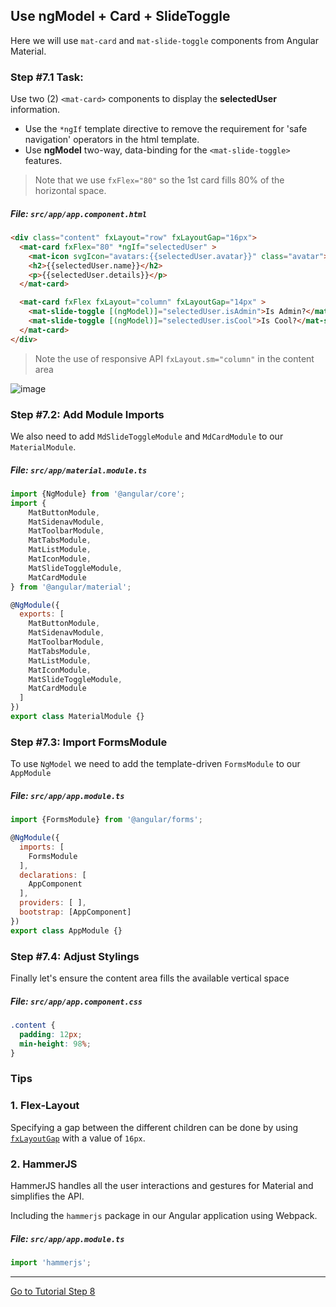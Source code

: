 ## Use ngModel + Card + SlideToggle

Here we will use `mat-card` and `mat-slide-toggle` components from Angular Material.

### Step #7.1 Task:

Use two (2) `<mat-card>` components to display the **selectedUser** information. 

*  Use the `*ngIf` template directive to remove the requirement for 'safe navigation' operators in the html template.
*  Use **ngModel** two-way, data-binding for the `<mat-slide-toggle>` features.

> Note that we use `fxFlex="80"` so the 1st card fills 80% of the horizontal space.

##### File:  `src/app/app.component.html`

```html
<div class="content" fxLayout="row" fxLayoutGap="16px">
  <mat-card fxFlex="80" *ngIf="selectedUser" >
    <mat-icon svgIcon="avatars:{{selectedUser.avatar}}" class="avatar"></mat-icon>
    <h2>{{selectedUser.name}}</h2>
    <p>{{selectedUser.details}}</p>
  </mat-card>

  <mat-card fxFlex fxLayout="column" fxLayoutGap="14px" >
    <mat-slide-toggle [(ngModel)]="selectedUser.isAdmin">Is Admin?</mat-slide-toggle>
    <mat-slide-toggle [(ngModel)]="selectedUser.isCool">Is Cool?</mat-slide-toggle>
  </mat-card>
</div>
```

> Note the use of responsive API `fxLayout.sm="column"` in the content area

![image](https://cloud.githubusercontent.com/assets/6004537/24765552/7d32dbf2-1ab5-11e7-886d-3eee6fa84ba6.png)

### Step #7.2: Add Module Imports

We also need to add `MdSlideToggleModule` and `MdCardModule` to our `MaterialModule`.

##### File: `src/app/material.module.ts`

```js
import {NgModule} from '@angular/core';
import {
    MatButtonModule,
    MatSidenavModule,
    MatToolbarModule,
    MatTabsModule,
    MatListModule,
    MatIconModule,
    MatSlideToggleModule,
    MatCardModule
} from '@angular/material';

@NgModule({
  exports: [
    MatButtonModule,
    MatSidenavModule,
    MatToolbarModule,
    MatTabsModule,
    MatListModule,
    MatIconModule,
    MatSlideToggleModule,
    MatCardModule
  ]
})
export class MaterialModule {}
```

### Step #7.3: Import FormsModule 

To use `NgModel` we need to add the template-driven `FormsModule` to our `AppModule`

##### File: `src/app/app.module.ts`

```js
import {FormsModule} from '@angular/forms';

@NgModule({
  imports: [
    FormsModule
  ],
  declarations: [
    AppComponent
  ],
  providers: [ ],
  bootstrap: [AppComponent]
})
export class AppModule {}

```


### Step #7.4: Adjust Stylings

Finally let's ensure the content area fills the available vertical space

##### File:  `src/app/app.component.css`

```css
.content {
  padding: 12px;
  min-height: 98%;
}
```

### Tips

### 1. Flex-Layout
Specifying a gap between the different children can be done by using 
[`fxLayoutGap`](https://github.com/angular/flex-layout/wiki/Declarative-API-Overview) with a value of `16px`.

### 2. HammerJS

HammerJS handles all the user interactions and gestures for Material and simplifies the API.

Including the `hammerjs` package in our Angular application using Webpack.

##### File:  `src/app/app.module.ts`

```ts
import 'hammerjs';
```

---

[Go to Tutorial Step 8](./STEP_8.md)

